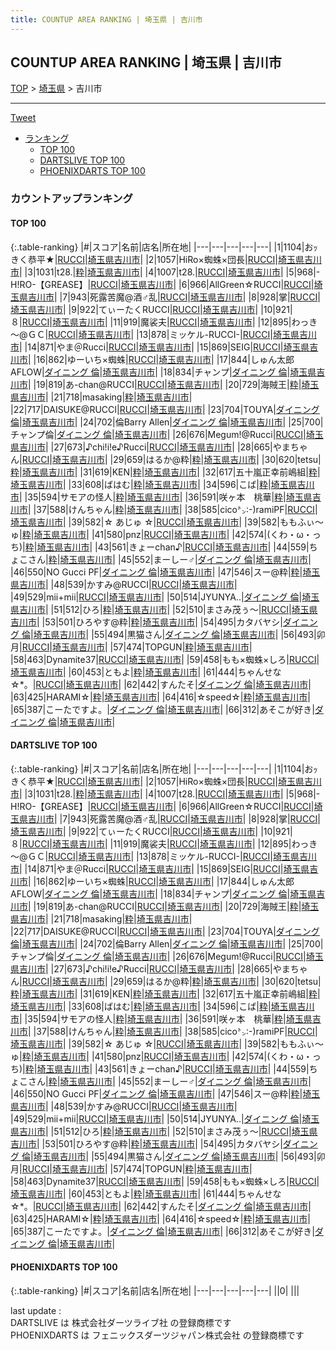 ```yaml
---
title: COUNTUP AREA RANKING | 埼玉県 | 吉川市
---
```

## COUNTUP AREA RANKING | 埼玉県 | 吉川市

[TOP](/darts/rank/) > [埼玉県](/darts/rank/埼玉県/) > 吉川市

___

<a href="https://twitter.com/share?ref_src=twsrc%5Etfw" data-text="COUNTUP AREA RANKING | 埼玉県吉川市" class="twitter-share-button" data-hashtags="DARTSLIVE,PHOENIXDARTS,darts,ダーツ" data-show-count="false">Tweet</a>

* [ランキング](#カウントアップランキング)
    * [TOP 100](#top-100)
    * [DARTSLIVE TOP 100](#dartslive-top-100)
    * [PHOENIXDARTS TOP 100](#phoenixdarts-top-100)

### カウントアップランキング

#### TOP 100



{:.table-ranking}
|#|スコア|名前|店名|所在地|
|---|---|---|---|---|
|1|1104|<span class="rank-name-dl">おｯきく恭平★</span>|<a href="https://search.dartslive.com/jp/shop/89828dccd60aed6c0d9b047a20a7ba1e">RUCCI</a>|<a href="/darts/rank/埼玉県/吉川市">埼玉県吉川市</a>|
|2|1057|<span class="rank-name-dl">HiRo×蜘蛛×団長</span>|<a href="https://search.dartslive.com/jp/shop/89828dccd60aed6c0d9b047a20a7ba1e">RUCCI</a>|<a href="/darts/rank/埼玉県/吉川市">埼玉県吉川市</a>|
|3|1031|<span class="rank-name-dl">t28.</span>|<a href="https://search.dartslive.com/jp/shop/1e3668a9e432ca23fec1ae84bb28bd87">粋</a>|<a href="/darts/rank/埼玉県/吉川市">埼玉県吉川市</a>|
|4|1007|<span class="rank-name-dl">t28.</span>|<a href="https://search.dartslive.com/jp/shop/89828dccd60aed6c0d9b047a20a7ba1e">RUCCI</a>|<a href="/darts/rank/埼玉県/吉川市">埼玉県吉川市</a>|
|5|968|<span class="rank-name-dl">-H!RO-【GREASE】</span>|<a href="https://search.dartslive.com/jp/shop/89828dccd60aed6c0d9b047a20a7ba1e">RUCCI</a>|<a href="/darts/rank/埼玉県/吉川市">埼玉県吉川市</a>|
|6|966|<span class="rank-name-dl">AllGreen☆RUCCI</span>|<a href="https://search.dartslive.com/jp/shop/89828dccd60aed6c0d9b047a20a7ba1e">RUCCI</a>|<a href="/darts/rank/埼玉県/吉川市">埼玉県吉川市</a>|
|7|943|<span class="rank-name-dl">死露苦魔@酒♂乱</span>|<a href="https://search.dartslive.com/jp/shop/89828dccd60aed6c0d9b047a20a7ba1e">RUCCI</a>|<a href="/darts/rank/埼玉県/吉川市">埼玉県吉川市</a>|
|8|928|<span class="rank-name-dl">掌</span>|<a href="https://search.dartslive.com/jp/shop/89828dccd60aed6c0d9b047a20a7ba1e">RUCCI</a>|<a href="/darts/rank/埼玉県/吉川市">埼玉県吉川市</a>|
|9|922|<span class="rank-name-dl">てぃーたくRUCCI</span>|<a href="https://search.dartslive.com/jp/shop/89828dccd60aed6c0d9b047a20a7ba1e">RUCCI</a>|<a href="/darts/rank/埼玉県/吉川市">埼玉県吉川市</a>|
|10|921|<span class="rank-name-dl">８</span>|<a href="https://search.dartslive.com/jp/shop/89828dccd60aed6c0d9b047a20a7ba1e">RUCCI</a>|<a href="/darts/rank/埼玉県/吉川市">埼玉県吉川市</a>|
|11|919|<span class="rank-name-dl">魔裟夫</span>|<a href="https://search.dartslive.com/jp/shop/89828dccd60aed6c0d9b047a20a7ba1e">RUCCI</a>|<a href="/darts/rank/埼玉県/吉川市">埼玉県吉川市</a>|
|12|895|<span class="rank-name-dl">わっき～@ＧＣ</span>|<a href="https://search.dartslive.com/jp/shop/89828dccd60aed6c0d9b047a20a7ba1e">RUCCI</a>|<a href="/darts/rank/埼玉県/吉川市">埼玉県吉川市</a>|
|13|878|<span class="rank-name-dl">ミッケル-RUCCI-</span>|<a href="https://search.dartslive.com/jp/shop/89828dccd60aed6c0d9b047a20a7ba1e">RUCCI</a>|<a href="/darts/rank/埼玉県/吉川市">埼玉県吉川市</a>|
|14|871|<span class="rank-name-dl">やま＠Rucci</span>|<a href="https://search.dartslive.com/jp/shop/89828dccd60aed6c0d9b047a20a7ba1e">RUCCI</a>|<a href="/darts/rank/埼玉県/吉川市">埼玉県吉川市</a>|
|15|869|<span class="rank-name-dl">SEIG</span>|<a href="https://search.dartslive.com/jp/shop/89828dccd60aed6c0d9b047a20a7ba1e">RUCCI</a>|<a href="/darts/rank/埼玉県/吉川市">埼玉県吉川市</a>|
|16|862|<span class="rank-name-dl">ゆーいち×蜘蛛</span>|<a href="https://search.dartslive.com/jp/shop/89828dccd60aed6c0d9b047a20a7ba1e">RUCCI</a>|<a href="/darts/rank/埼玉県/吉川市">埼玉県吉川市</a>|
|17|844|<span class="rank-name-dl">しゅん太郎AFLOW</span>|<a href="https://search.dartslive.com/jp/shop/c4090f6d2e216b410d9b047a20a7ba1e">ダイニング 倫</a>|<a href="/darts/rank/埼玉県/吉川市">埼玉県吉川市</a>|
|18|834|<span class="rank-name-dl">チャンプ</span>|<a href="https://search.dartslive.com/jp/shop/c4090f6d2e216b410d9b047a20a7ba1e">ダイニング 倫</a>|<a href="/darts/rank/埼玉県/吉川市">埼玉県吉川市</a>|
|19|819|<span class="rank-name-dl">あ-chan@RUCCI</span>|<a href="https://search.dartslive.com/jp/shop/89828dccd60aed6c0d9b047a20a7ba1e">RUCCI</a>|<a href="/darts/rank/埼玉県/吉川市">埼玉県吉川市</a>|
|20|729|<span class="rank-name-dl">海賊王</span>|<a href="https://search.dartslive.com/jp/shop/1e3668a9e432ca23fec1ae84bb28bd87">粋</a>|<a href="/darts/rank/埼玉県/吉川市">埼玉県吉川市</a>|
|21|718|<span class="rank-name-dl">masaking</span>|<a href="https://search.dartslive.com/jp/shop/1e3668a9e432ca23fec1ae84bb28bd87">粋</a>|<a href="/darts/rank/埼玉県/吉川市">埼玉県吉川市</a>|
|22|717|<span class="rank-name-dl">DAISUKE@RUCCI</span>|<a href="https://search.dartslive.com/jp/shop/89828dccd60aed6c0d9b047a20a7ba1e">RUCCI</a>|<a href="/darts/rank/埼玉県/吉川市">埼玉県吉川市</a>|
|23|704|<span class="rank-name-dl">TOUYA</span>|<a href="https://search.dartslive.com/jp/shop/c4090f6d2e216b410d9b047a20a7ba1e">ダイニング 倫</a>|<a href="/darts/rank/埼玉県/吉川市">埼玉県吉川市</a>|
|24|702|<span class="rank-name-dl">倫Barry Allen</span>|<a href="https://search.dartslive.com/jp/shop/c4090f6d2e216b410d9b047a20a7ba1e">ダイニング 倫</a>|<a href="/darts/rank/埼玉県/吉川市">埼玉県吉川市</a>|
|25|700|<span class="rank-name-dl">チャンプ倫</span>|<a href="https://search.dartslive.com/jp/shop/c4090f6d2e216b410d9b047a20a7ba1e">ダイニング 倫</a>|<a href="/darts/rank/埼玉県/吉川市">埼玉県吉川市</a>|
|26|676|<span class="rank-name-dl">Megum!@Rucci</span>|<a href="https://search.dartslive.com/jp/shop/89828dccd60aed6c0d9b047a20a7ba1e">RUCCI</a>|<a href="/darts/rank/埼玉県/吉川市">埼玉県吉川市</a>|
|27|673|<span class="rank-name-dl">♪chi!i!e♪Rucci</span>|<a href="https://search.dartslive.com/jp/shop/89828dccd60aed6c0d9b047a20a7ba1e">RUCCI</a>|<a href="/darts/rank/埼玉県/吉川市">埼玉県吉川市</a>|
|28|665|<span class="rank-name-dl">やまちゃん</span>|<a href="https://search.dartslive.com/jp/shop/89828dccd60aed6c0d9b047a20a7ba1e">RUCCI</a>|<a href="/darts/rank/埼玉県/吉川市">埼玉県吉川市</a>|
|29|659|<span class="rank-name-dl">はるか@粋</span>|<a href="https://search.dartslive.com/jp/shop/1e3668a9e432ca23fec1ae84bb28bd87">粋</a>|<a href="/darts/rank/埼玉県/吉川市">埼玉県吉川市</a>|
|30|620|<span class="rank-name-dl">tetsu</span>|<a href="https://search.dartslive.com/jp/shop/1e3668a9e432ca23fec1ae84bb28bd87">粋</a>|<a href="/darts/rank/埼玉県/吉川市">埼玉県吉川市</a>|
|31|619|<span class="rank-name-dl">KEN</span>|<a href="https://search.dartslive.com/jp/shop/1e3668a9e432ca23fec1ae84bb28bd87">粋</a>|<a href="/darts/rank/埼玉県/吉川市">埼玉県吉川市</a>|
|32|617|<span class="rank-name-dl">五十嵐正幸前嶋組</span>|<a href="https://search.dartslive.com/jp/shop/1e3668a9e432ca23fec1ae84bb28bd87">粋</a>|<a href="/darts/rank/埼玉県/吉川市">埼玉県吉川市</a>|
|33|608|<span class="rank-name-dl">ばはむ</span>|<a href="https://search.dartslive.com/jp/shop/1e3668a9e432ca23fec1ae84bb28bd87">粋</a>|<a href="/darts/rank/埼玉県/吉川市">埼玉県吉川市</a>|
|34|596|<span class="rank-name-dl">こば</span>|<a href="https://search.dartslive.com/jp/shop/1e3668a9e432ca23fec1ae84bb28bd87">粋</a>|<a href="/darts/rank/埼玉県/吉川市">埼玉県吉川市</a>|
|35|594|<span class="rank-name-dl">サモアの怪人</span>|<a href="https://search.dartslive.com/jp/shop/1e3668a9e432ca23fec1ae84bb28bd87">粋</a>|<a href="/darts/rank/埼玉県/吉川市">埼玉県吉川市</a>|
|36|591|<span class="rank-name-dl">咲ヶ本　桃華</span>|<a href="https://search.dartslive.com/jp/shop/1e3668a9e432ca23fec1ae84bb28bd87">粋</a>|<a href="/darts/rank/埼玉県/吉川市">埼玉県吉川市</a>|
|37|588|<span class="rank-name-dl">けんちゃん</span>|<a href="https://search.dartslive.com/jp/shop/1e3668a9e432ca23fec1ae84bb28bd87">粋</a>|<a href="/darts/rank/埼玉県/吉川市">埼玉県吉川市</a>|
|38|585|<span class="rank-name-dl">cico㌧:-)ramiPF</span>|<a href="https://search.dartslive.com/jp/shop/89828dccd60aed6c0d9b047a20a7ba1e">RUCCI</a>|<a href="/darts/rank/埼玉県/吉川市">埼玉県吉川市</a>|
|39|582|<span class="rank-name-dl">☆ あじゅ ☆</span>|<a href="https://search.dartslive.com/jp/shop/89828dccd60aed6c0d9b047a20a7ba1e">RUCCI</a>|<a href="/darts/rank/埼玉県/吉川市">埼玉県吉川市</a>|
|39|582|<span class="rank-name-dl">ももふぃ〜ゅ</span>|<a href="https://search.dartslive.com/jp/shop/1e3668a9e432ca23fec1ae84bb28bd87">粋</a>|<a href="/darts/rank/埼玉県/吉川市">埼玉県吉川市</a>|
|41|580|<span class="rank-name-dl">pnz</span>|<a href="https://search.dartslive.com/jp/shop/89828dccd60aed6c0d9b047a20a7ba1e">RUCCI</a>|<a href="/darts/rank/埼玉県/吉川市">埼玉県吉川市</a>|
|42|574|<span class="rank-name-dl">(くわ・ω・っち)</span>|<a href="https://search.dartslive.com/jp/shop/1e3668a9e432ca23fec1ae84bb28bd87">粋</a>|<a href="/darts/rank/埼玉県/吉川市">埼玉県吉川市</a>|
|43|561|<span class="rank-name-dl">きょーchan♪</span>|<a href="https://search.dartslive.com/jp/shop/89828dccd60aed6c0d9b047a20a7ba1e">RUCCI</a>|<a href="/darts/rank/埼玉県/吉川市">埼玉県吉川市</a>|
|44|559|<span class="rank-name-dl">ちょこさん</span>|<a href="https://search.dartslive.com/jp/shop/1e3668a9e432ca23fec1ae84bb28bd87">粋</a>|<a href="/darts/rank/埼玉県/吉川市">埼玉県吉川市</a>|
|45|552|<span class="rank-name-dl">まーしー♂</span>|<a href="https://search.dartslive.com/jp/shop/c4090f6d2e216b410d9b047a20a7ba1e">ダイニング 倫</a>|<a href="/darts/rank/埼玉県/吉川市">埼玉県吉川市</a>|
|46|550|<span class="rank-name-dl">NO Gucci PF</span>|<a href="https://search.dartslive.com/jp/shop/c4090f6d2e216b410d9b047a20a7ba1e">ダイニング 倫</a>|<a href="/darts/rank/埼玉県/吉川市">埼玉県吉川市</a>|
|47|546|<span class="rank-name-dl">スー@粋</span>|<a href="https://search.dartslive.com/jp/shop/1e3668a9e432ca23fec1ae84bb28bd87">粋</a>|<a href="/darts/rank/埼玉県/吉川市">埼玉県吉川市</a>|
|48|539|<span class="rank-name-dl">かすみ@RUCCI</span>|<a href="https://search.dartslive.com/jp/shop/89828dccd60aed6c0d9b047a20a7ba1e">RUCCI</a>|<a href="/darts/rank/埼玉県/吉川市">埼玉県吉川市</a>|
|49|529|<span class="rank-name-dl">mii+mii</span>|<a href="https://search.dartslive.com/jp/shop/89828dccd60aed6c0d9b047a20a7ba1e">RUCCI</a>|<a href="/darts/rank/埼玉県/吉川市">埼玉県吉川市</a>|
|50|514|<span class="rank-name-dl">JYUNYA..</span>|<a href="https://search.dartslive.com/jp/shop/c4090f6d2e216b410d9b047a20a7ba1e">ダイニング 倫</a>|<a href="/darts/rank/埼玉県/吉川市">埼玉県吉川市</a>|
|51|512|<span class="rank-name-dl">ひろ</span>|<a href="https://search.dartslive.com/jp/shop/1e3668a9e432ca23fec1ae84bb28bd87">粋</a>|<a href="/darts/rank/埼玉県/吉川市">埼玉県吉川市</a>|
|52|510|<span class="rank-name-dl">まさみ茂ぅ～</span>|<a href="https://search.dartslive.com/jp/shop/89828dccd60aed6c0d9b047a20a7ba1e">RUCCI</a>|<a href="/darts/rank/埼玉県/吉川市">埼玉県吉川市</a>|
|53|501|<span class="rank-name-dl">ひろやす@粋</span>|<a href="https://search.dartslive.com/jp/shop/1e3668a9e432ca23fec1ae84bb28bd87">粋</a>|<a href="/darts/rank/埼玉県/吉川市">埼玉県吉川市</a>|
|54|495|<span class="rank-name-dl">カタバヤシ</span>|<a href="https://search.dartslive.com/jp/shop/c4090f6d2e216b410d9b047a20a7ba1e">ダイニング 倫</a>|<a href="/darts/rank/埼玉県/吉川市">埼玉県吉川市</a>|
|55|494|<span class="rank-name-dl">黒猫さん</span>|<a href="https://search.dartslive.com/jp/shop/c4090f6d2e216b410d9b047a20a7ba1e">ダイニング 倫</a>|<a href="/darts/rank/埼玉県/吉川市">埼玉県吉川市</a>|
|56|493|<span class="rank-name-dl">卯月</span>|<a href="https://search.dartslive.com/jp/shop/89828dccd60aed6c0d9b047a20a7ba1e">RUCCI</a>|<a href="/darts/rank/埼玉県/吉川市">埼玉県吉川市</a>|
|57|474|<span class="rank-name-dl">TOPGUN</span>|<a href="https://search.dartslive.com/jp/shop/1e3668a9e432ca23fec1ae84bb28bd87">粋</a>|<a href="/darts/rank/埼玉県/吉川市">埼玉県吉川市</a>|
|58|463|<span class="rank-name-dl">Dynamite37</span>|<a href="https://search.dartslive.com/jp/shop/89828dccd60aed6c0d9b047a20a7ba1e">RUCCI</a>|<a href="/darts/rank/埼玉県/吉川市">埼玉県吉川市</a>|
|59|458|<span class="rank-name-dl">もも×蜘蛛×しろ</span>|<a href="https://search.dartslive.com/jp/shop/89828dccd60aed6c0d9b047a20a7ba1e">RUCCI</a>|<a href="/darts/rank/埼玉県/吉川市">埼玉県吉川市</a>|
|60|453|<span class="rank-name-dl">ともよ</span>|<a href="https://search.dartslive.com/jp/shop/1e3668a9e432ca23fec1ae84bb28bd87">粋</a>|<a href="/darts/rank/埼玉県/吉川市">埼玉県吉川市</a>|
|61|444|<span class="rank-name-dl">ちゃんせな☆*。</span>|<a href="https://search.dartslive.com/jp/shop/89828dccd60aed6c0d9b047a20a7ba1e">RUCCI</a>|<a href="/darts/rank/埼玉県/吉川市">埼玉県吉川市</a>|
|62|442|<span class="rank-name-dl">すんたそ</span>|<a href="https://search.dartslive.com/jp/shop/c4090f6d2e216b410d9b047a20a7ba1e">ダイニング 倫</a>|<a href="/darts/rank/埼玉県/吉川市">埼玉県吉川市</a>|
|63|425|<span class="rank-name-dl">HARAMI☆</span>|<a href="https://search.dartslive.com/jp/shop/1e3668a9e432ca23fec1ae84bb28bd87">粋</a>|<a href="/darts/rank/埼玉県/吉川市">埼玉県吉川市</a>|
|64|416|<span class="rank-name-dl">☆speed☆</span>|<a href="https://search.dartslive.com/jp/shop/1e3668a9e432ca23fec1ae84bb28bd87">粋</a>|<a href="/darts/rank/埼玉県/吉川市">埼玉県吉川市</a>|
|65|387|<span class="rank-name-dl">こーたですよ。</span>|<a href="https://search.dartslive.com/jp/shop/c4090f6d2e216b410d9b047a20a7ba1e">ダイニング 倫</a>|<a href="/darts/rank/埼玉県/吉川市">埼玉県吉川市</a>|
|66|312|<span class="rank-name-dl">あそこが好き</span>|<a href="https://search.dartslive.com/jp/shop/c4090f6d2e216b410d9b047a20a7ba1e">ダイニング 倫</a>|<a href="/darts/rank/埼玉県/吉川市">埼玉県吉川市</a>|


#### DARTSLIVE TOP 100



{:.table-ranking}
|#|スコア|名前|店名|所在地|
|---|---|---|---|---|
|1|1104|<span class="rank-name-dl">おｯきく恭平★</span>|<a href="https://search.dartslive.com/jp/shop/89828dccd60aed6c0d9b047a20a7ba1e">RUCCI</a>|<a href="/darts/rank/埼玉県/吉川市">埼玉県吉川市</a>|
|2|1057|<span class="rank-name-dl">HiRo×蜘蛛×団長</span>|<a href="https://search.dartslive.com/jp/shop/89828dccd60aed6c0d9b047a20a7ba1e">RUCCI</a>|<a href="/darts/rank/埼玉県/吉川市">埼玉県吉川市</a>|
|3|1031|<span class="rank-name-dl">t28.</span>|<a href="https://search.dartslive.com/jp/shop/1e3668a9e432ca23fec1ae84bb28bd87">粋</a>|<a href="/darts/rank/埼玉県/吉川市">埼玉県吉川市</a>|
|4|1007|<span class="rank-name-dl">t28.</span>|<a href="https://search.dartslive.com/jp/shop/89828dccd60aed6c0d9b047a20a7ba1e">RUCCI</a>|<a href="/darts/rank/埼玉県/吉川市">埼玉県吉川市</a>|
|5|968|<span class="rank-name-dl">-H!RO-【GREASE】</span>|<a href="https://search.dartslive.com/jp/shop/89828dccd60aed6c0d9b047a20a7ba1e">RUCCI</a>|<a href="/darts/rank/埼玉県/吉川市">埼玉県吉川市</a>|
|6|966|<span class="rank-name-dl">AllGreen☆RUCCI</span>|<a href="https://search.dartslive.com/jp/shop/89828dccd60aed6c0d9b047a20a7ba1e">RUCCI</a>|<a href="/darts/rank/埼玉県/吉川市">埼玉県吉川市</a>|
|7|943|<span class="rank-name-dl">死露苦魔@酒♂乱</span>|<a href="https://search.dartslive.com/jp/shop/89828dccd60aed6c0d9b047a20a7ba1e">RUCCI</a>|<a href="/darts/rank/埼玉県/吉川市">埼玉県吉川市</a>|
|8|928|<span class="rank-name-dl">掌</span>|<a href="https://search.dartslive.com/jp/shop/89828dccd60aed6c0d9b047a20a7ba1e">RUCCI</a>|<a href="/darts/rank/埼玉県/吉川市">埼玉県吉川市</a>|
|9|922|<span class="rank-name-dl">てぃーたくRUCCI</span>|<a href="https://search.dartslive.com/jp/shop/89828dccd60aed6c0d9b047a20a7ba1e">RUCCI</a>|<a href="/darts/rank/埼玉県/吉川市">埼玉県吉川市</a>|
|10|921|<span class="rank-name-dl">８</span>|<a href="https://search.dartslive.com/jp/shop/89828dccd60aed6c0d9b047a20a7ba1e">RUCCI</a>|<a href="/darts/rank/埼玉県/吉川市">埼玉県吉川市</a>|
|11|919|<span class="rank-name-dl">魔裟夫</span>|<a href="https://search.dartslive.com/jp/shop/89828dccd60aed6c0d9b047a20a7ba1e">RUCCI</a>|<a href="/darts/rank/埼玉県/吉川市">埼玉県吉川市</a>|
|12|895|<span class="rank-name-dl">わっき～@ＧＣ</span>|<a href="https://search.dartslive.com/jp/shop/89828dccd60aed6c0d9b047a20a7ba1e">RUCCI</a>|<a href="/darts/rank/埼玉県/吉川市">埼玉県吉川市</a>|
|13|878|<span class="rank-name-dl">ミッケル-RUCCI-</span>|<a href="https://search.dartslive.com/jp/shop/89828dccd60aed6c0d9b047a20a7ba1e">RUCCI</a>|<a href="/darts/rank/埼玉県/吉川市">埼玉県吉川市</a>|
|14|871|<span class="rank-name-dl">やま＠Rucci</span>|<a href="https://search.dartslive.com/jp/shop/89828dccd60aed6c0d9b047a20a7ba1e">RUCCI</a>|<a href="/darts/rank/埼玉県/吉川市">埼玉県吉川市</a>|
|15|869|<span class="rank-name-dl">SEIG</span>|<a href="https://search.dartslive.com/jp/shop/89828dccd60aed6c0d9b047a20a7ba1e">RUCCI</a>|<a href="/darts/rank/埼玉県/吉川市">埼玉県吉川市</a>|
|16|862|<span class="rank-name-dl">ゆーいち×蜘蛛</span>|<a href="https://search.dartslive.com/jp/shop/89828dccd60aed6c0d9b047a20a7ba1e">RUCCI</a>|<a href="/darts/rank/埼玉県/吉川市">埼玉県吉川市</a>|
|17|844|<span class="rank-name-dl">しゅん太郎AFLOW</span>|<a href="https://search.dartslive.com/jp/shop/c4090f6d2e216b410d9b047a20a7ba1e">ダイニング 倫</a>|<a href="/darts/rank/埼玉県/吉川市">埼玉県吉川市</a>|
|18|834|<span class="rank-name-dl">チャンプ</span>|<a href="https://search.dartslive.com/jp/shop/c4090f6d2e216b410d9b047a20a7ba1e">ダイニング 倫</a>|<a href="/darts/rank/埼玉県/吉川市">埼玉県吉川市</a>|
|19|819|<span class="rank-name-dl">あ-chan@RUCCI</span>|<a href="https://search.dartslive.com/jp/shop/89828dccd60aed6c0d9b047a20a7ba1e">RUCCI</a>|<a href="/darts/rank/埼玉県/吉川市">埼玉県吉川市</a>|
|20|729|<span class="rank-name-dl">海賊王</span>|<a href="https://search.dartslive.com/jp/shop/1e3668a9e432ca23fec1ae84bb28bd87">粋</a>|<a href="/darts/rank/埼玉県/吉川市">埼玉県吉川市</a>|
|21|718|<span class="rank-name-dl">masaking</span>|<a href="https://search.dartslive.com/jp/shop/1e3668a9e432ca23fec1ae84bb28bd87">粋</a>|<a href="/darts/rank/埼玉県/吉川市">埼玉県吉川市</a>|
|22|717|<span class="rank-name-dl">DAISUKE@RUCCI</span>|<a href="https://search.dartslive.com/jp/shop/89828dccd60aed6c0d9b047a20a7ba1e">RUCCI</a>|<a href="/darts/rank/埼玉県/吉川市">埼玉県吉川市</a>|
|23|704|<span class="rank-name-dl">TOUYA</span>|<a href="https://search.dartslive.com/jp/shop/c4090f6d2e216b410d9b047a20a7ba1e">ダイニング 倫</a>|<a href="/darts/rank/埼玉県/吉川市">埼玉県吉川市</a>|
|24|702|<span class="rank-name-dl">倫Barry Allen</span>|<a href="https://search.dartslive.com/jp/shop/c4090f6d2e216b410d9b047a20a7ba1e">ダイニング 倫</a>|<a href="/darts/rank/埼玉県/吉川市">埼玉県吉川市</a>|
|25|700|<span class="rank-name-dl">チャンプ倫</span>|<a href="https://search.dartslive.com/jp/shop/c4090f6d2e216b410d9b047a20a7ba1e">ダイニング 倫</a>|<a href="/darts/rank/埼玉県/吉川市">埼玉県吉川市</a>|
|26|676|<span class="rank-name-dl">Megum!@Rucci</span>|<a href="https://search.dartslive.com/jp/shop/89828dccd60aed6c0d9b047a20a7ba1e">RUCCI</a>|<a href="/darts/rank/埼玉県/吉川市">埼玉県吉川市</a>|
|27|673|<span class="rank-name-dl">♪chi!i!e♪Rucci</span>|<a href="https://search.dartslive.com/jp/shop/89828dccd60aed6c0d9b047a20a7ba1e">RUCCI</a>|<a href="/darts/rank/埼玉県/吉川市">埼玉県吉川市</a>|
|28|665|<span class="rank-name-dl">やまちゃん</span>|<a href="https://search.dartslive.com/jp/shop/89828dccd60aed6c0d9b047a20a7ba1e">RUCCI</a>|<a href="/darts/rank/埼玉県/吉川市">埼玉県吉川市</a>|
|29|659|<span class="rank-name-dl">はるか@粋</span>|<a href="https://search.dartslive.com/jp/shop/1e3668a9e432ca23fec1ae84bb28bd87">粋</a>|<a href="/darts/rank/埼玉県/吉川市">埼玉県吉川市</a>|
|30|620|<span class="rank-name-dl">tetsu</span>|<a href="https://search.dartslive.com/jp/shop/1e3668a9e432ca23fec1ae84bb28bd87">粋</a>|<a href="/darts/rank/埼玉県/吉川市">埼玉県吉川市</a>|
|31|619|<span class="rank-name-dl">KEN</span>|<a href="https://search.dartslive.com/jp/shop/1e3668a9e432ca23fec1ae84bb28bd87">粋</a>|<a href="/darts/rank/埼玉県/吉川市">埼玉県吉川市</a>|
|32|617|<span class="rank-name-dl">五十嵐正幸前嶋組</span>|<a href="https://search.dartslive.com/jp/shop/1e3668a9e432ca23fec1ae84bb28bd87">粋</a>|<a href="/darts/rank/埼玉県/吉川市">埼玉県吉川市</a>|
|33|608|<span class="rank-name-dl">ばはむ</span>|<a href="https://search.dartslive.com/jp/shop/1e3668a9e432ca23fec1ae84bb28bd87">粋</a>|<a href="/darts/rank/埼玉県/吉川市">埼玉県吉川市</a>|
|34|596|<span class="rank-name-dl">こば</span>|<a href="https://search.dartslive.com/jp/shop/1e3668a9e432ca23fec1ae84bb28bd87">粋</a>|<a href="/darts/rank/埼玉県/吉川市">埼玉県吉川市</a>|
|35|594|<span class="rank-name-dl">サモアの怪人</span>|<a href="https://search.dartslive.com/jp/shop/1e3668a9e432ca23fec1ae84bb28bd87">粋</a>|<a href="/darts/rank/埼玉県/吉川市">埼玉県吉川市</a>|
|36|591|<span class="rank-name-dl">咲ヶ本　桃華</span>|<a href="https://search.dartslive.com/jp/shop/1e3668a9e432ca23fec1ae84bb28bd87">粋</a>|<a href="/darts/rank/埼玉県/吉川市">埼玉県吉川市</a>|
|37|588|<span class="rank-name-dl">けんちゃん</span>|<a href="https://search.dartslive.com/jp/shop/1e3668a9e432ca23fec1ae84bb28bd87">粋</a>|<a href="/darts/rank/埼玉県/吉川市">埼玉県吉川市</a>|
|38|585|<span class="rank-name-dl">cico㌧:-)ramiPF</span>|<a href="https://search.dartslive.com/jp/shop/89828dccd60aed6c0d9b047a20a7ba1e">RUCCI</a>|<a href="/darts/rank/埼玉県/吉川市">埼玉県吉川市</a>|
|39|582|<span class="rank-name-dl">☆ あじゅ ☆</span>|<a href="https://search.dartslive.com/jp/shop/89828dccd60aed6c0d9b047a20a7ba1e">RUCCI</a>|<a href="/darts/rank/埼玉県/吉川市">埼玉県吉川市</a>|
|39|582|<span class="rank-name-dl">ももふぃ〜ゅ</span>|<a href="https://search.dartslive.com/jp/shop/1e3668a9e432ca23fec1ae84bb28bd87">粋</a>|<a href="/darts/rank/埼玉県/吉川市">埼玉県吉川市</a>|
|41|580|<span class="rank-name-dl">pnz</span>|<a href="https://search.dartslive.com/jp/shop/89828dccd60aed6c0d9b047a20a7ba1e">RUCCI</a>|<a href="/darts/rank/埼玉県/吉川市">埼玉県吉川市</a>|
|42|574|<span class="rank-name-dl">(くわ・ω・っち)</span>|<a href="https://search.dartslive.com/jp/shop/1e3668a9e432ca23fec1ae84bb28bd87">粋</a>|<a href="/darts/rank/埼玉県/吉川市">埼玉県吉川市</a>|
|43|561|<span class="rank-name-dl">きょーchan♪</span>|<a href="https://search.dartslive.com/jp/shop/89828dccd60aed6c0d9b047a20a7ba1e">RUCCI</a>|<a href="/darts/rank/埼玉県/吉川市">埼玉県吉川市</a>|
|44|559|<span class="rank-name-dl">ちょこさん</span>|<a href="https://search.dartslive.com/jp/shop/1e3668a9e432ca23fec1ae84bb28bd87">粋</a>|<a href="/darts/rank/埼玉県/吉川市">埼玉県吉川市</a>|
|45|552|<span class="rank-name-dl">まーしー♂</span>|<a href="https://search.dartslive.com/jp/shop/c4090f6d2e216b410d9b047a20a7ba1e">ダイニング 倫</a>|<a href="/darts/rank/埼玉県/吉川市">埼玉県吉川市</a>|
|46|550|<span class="rank-name-dl">NO Gucci PF</span>|<a href="https://search.dartslive.com/jp/shop/c4090f6d2e216b410d9b047a20a7ba1e">ダイニング 倫</a>|<a href="/darts/rank/埼玉県/吉川市">埼玉県吉川市</a>|
|47|546|<span class="rank-name-dl">スー@粋</span>|<a href="https://search.dartslive.com/jp/shop/1e3668a9e432ca23fec1ae84bb28bd87">粋</a>|<a href="/darts/rank/埼玉県/吉川市">埼玉県吉川市</a>|
|48|539|<span class="rank-name-dl">かすみ@RUCCI</span>|<a href="https://search.dartslive.com/jp/shop/89828dccd60aed6c0d9b047a20a7ba1e">RUCCI</a>|<a href="/darts/rank/埼玉県/吉川市">埼玉県吉川市</a>|
|49|529|<span class="rank-name-dl">mii+mii</span>|<a href="https://search.dartslive.com/jp/shop/89828dccd60aed6c0d9b047a20a7ba1e">RUCCI</a>|<a href="/darts/rank/埼玉県/吉川市">埼玉県吉川市</a>|
|50|514|<span class="rank-name-dl">JYUNYA..</span>|<a href="https://search.dartslive.com/jp/shop/c4090f6d2e216b410d9b047a20a7ba1e">ダイニング 倫</a>|<a href="/darts/rank/埼玉県/吉川市">埼玉県吉川市</a>|
|51|512|<span class="rank-name-dl">ひろ</span>|<a href="https://search.dartslive.com/jp/shop/1e3668a9e432ca23fec1ae84bb28bd87">粋</a>|<a href="/darts/rank/埼玉県/吉川市">埼玉県吉川市</a>|
|52|510|<span class="rank-name-dl">まさみ茂ぅ～</span>|<a href="https://search.dartslive.com/jp/shop/89828dccd60aed6c0d9b047a20a7ba1e">RUCCI</a>|<a href="/darts/rank/埼玉県/吉川市">埼玉県吉川市</a>|
|53|501|<span class="rank-name-dl">ひろやす@粋</span>|<a href="https://search.dartslive.com/jp/shop/1e3668a9e432ca23fec1ae84bb28bd87">粋</a>|<a href="/darts/rank/埼玉県/吉川市">埼玉県吉川市</a>|
|54|495|<span class="rank-name-dl">カタバヤシ</span>|<a href="https://search.dartslive.com/jp/shop/c4090f6d2e216b410d9b047a20a7ba1e">ダイニング 倫</a>|<a href="/darts/rank/埼玉県/吉川市">埼玉県吉川市</a>|
|55|494|<span class="rank-name-dl">黒猫さん</span>|<a href="https://search.dartslive.com/jp/shop/c4090f6d2e216b410d9b047a20a7ba1e">ダイニング 倫</a>|<a href="/darts/rank/埼玉県/吉川市">埼玉県吉川市</a>|
|56|493|<span class="rank-name-dl">卯月</span>|<a href="https://search.dartslive.com/jp/shop/89828dccd60aed6c0d9b047a20a7ba1e">RUCCI</a>|<a href="/darts/rank/埼玉県/吉川市">埼玉県吉川市</a>|
|57|474|<span class="rank-name-dl">TOPGUN</span>|<a href="https://search.dartslive.com/jp/shop/1e3668a9e432ca23fec1ae84bb28bd87">粋</a>|<a href="/darts/rank/埼玉県/吉川市">埼玉県吉川市</a>|
|58|463|<span class="rank-name-dl">Dynamite37</span>|<a href="https://search.dartslive.com/jp/shop/89828dccd60aed6c0d9b047a20a7ba1e">RUCCI</a>|<a href="/darts/rank/埼玉県/吉川市">埼玉県吉川市</a>|
|59|458|<span class="rank-name-dl">もも×蜘蛛×しろ</span>|<a href="https://search.dartslive.com/jp/shop/89828dccd60aed6c0d9b047a20a7ba1e">RUCCI</a>|<a href="/darts/rank/埼玉県/吉川市">埼玉県吉川市</a>|
|60|453|<span class="rank-name-dl">ともよ</span>|<a href="https://search.dartslive.com/jp/shop/1e3668a9e432ca23fec1ae84bb28bd87">粋</a>|<a href="/darts/rank/埼玉県/吉川市">埼玉県吉川市</a>|
|61|444|<span class="rank-name-dl">ちゃんせな☆*。</span>|<a href="https://search.dartslive.com/jp/shop/89828dccd60aed6c0d9b047a20a7ba1e">RUCCI</a>|<a href="/darts/rank/埼玉県/吉川市">埼玉県吉川市</a>|
|62|442|<span class="rank-name-dl">すんたそ</span>|<a href="https://search.dartslive.com/jp/shop/c4090f6d2e216b410d9b047a20a7ba1e">ダイニング 倫</a>|<a href="/darts/rank/埼玉県/吉川市">埼玉県吉川市</a>|
|63|425|<span class="rank-name-dl">HARAMI☆</span>|<a href="https://search.dartslive.com/jp/shop/1e3668a9e432ca23fec1ae84bb28bd87">粋</a>|<a href="/darts/rank/埼玉県/吉川市">埼玉県吉川市</a>|
|64|416|<span class="rank-name-dl">☆speed☆</span>|<a href="https://search.dartslive.com/jp/shop/1e3668a9e432ca23fec1ae84bb28bd87">粋</a>|<a href="/darts/rank/埼玉県/吉川市">埼玉県吉川市</a>|
|65|387|<span class="rank-name-dl">こーたですよ。</span>|<a href="https://search.dartslive.com/jp/shop/c4090f6d2e216b410d9b047a20a7ba1e">ダイニング 倫</a>|<a href="/darts/rank/埼玉県/吉川市">埼玉県吉川市</a>|
|66|312|<span class="rank-name-dl">あそこが好き</span>|<a href="https://search.dartslive.com/jp/shop/c4090f6d2e216b410d9b047a20a7ba1e">ダイニング 倫</a>|<a href="/darts/rank/埼玉県/吉川市">埼玉県吉川市</a>|


#### PHOENIXDARTS TOP 100



{:.table-ranking}
|#|スコア|名前|店名|所在地|
|---|---|---|---|---|
||0|<span class="rank-name-dl"> </span>|<a href=""></a>|<a href="/darts/rank//"></a>|


<div class="footer border-top border-gray-light mt-5 pt-3 text-right text-gray">
    last update : <span style="font-weight: italic" id="foot_last_modified"></span><br />
    DARTSLIVE は 株式会社ダーツライブ社 の登録商標です<br />
    PHOENIXDARTS は フェニックスダーツジャパン株式会社 の登録商標です<br />
</div>

<script src="https://cdnjs.cloudflare.com/ajax/libs/jquery.tablesorter/2.31.3/js/jquery.tablesorter.min.js" integrity="sha512-qzgd5cYSZcosqpzpn7zF2ZId8f/8CHmFKZ8j7mU4OUXTNRd5g+ZHBPsgKEwoqxCtdQvExE5LprwwPAgoicguNg==" crossorigin="anonymous" referrerpolicy="no-referrer"></script>
<link rel="stylesheet" href="https://cdnjs.cloudflare.com/ajax/libs/jquery.tablesorter/2.31.3/css/theme.default.min.css" integrity="sha512-wghhOJkjQX0Lh3NSWvNKeZ0ZpNn+SPVXX1Qyc9OCaogADktxrBiBdKGDoqVUOyhStvMBmJQ8ZdMHiR3wuEq8+w==" crossorigin="anonymous" referrerpolicy="no-referrer" />
<script>
$(function() {
    $(".table-ranking").tablesorter({sortList:[[0, 0]]});
    $("#foot_last_modified").text(formatDate(new Date(document.lastModified), 'yyyy-MM-dd HH:mm:ss'));
});
</script>

<script async src="https://platform.twitter.com/widgets.js" charset="utf-8"></script>